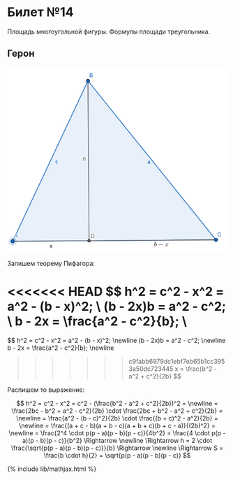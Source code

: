 # Билет №14
Площадь многоугольной фигуры. Формулы площади треугольника.

## Герон
[![Герон](geron-geogebra.png)](https://www.geogebra.org/geometry/n8hshfws)

Запишем теорему Пифагора:

<<<<<<< HEAD
$$ h^2 = c^2 - x^2 = a^2 - (b - x)^2; \\
(b - 2x)b = a^2 - c^2; \\
b - 2x = \frac{a^2 - c^2}{b}; \\
=======
$$ h^2 = c^2 - x^2 = a^2 - (b - x)^2; \newline
(b - 2x)b = a^2 - c^2; \newline
b - 2x = \frac{a^2 - c^2}{b}; \newline
>>>>>>> c9fabb6979dc1ebf7eb65b1cc3953a50dc723445
x = \frac{b^2 - a^2 + c^2}{2b} $$

Распишем то выражение:

$$ h^2 = c^2 - x^2 = c^2 - (\frac{b^2 - a^2 + c^2}{2b})^2 = \newline
= \frac{2bc - b^2 + a^2 - c^2}{2b} \cdot \frac{2bc + b^2 - a^2 + c^2}{2b} = \newline
= \frac{a^2 - (b - c)^2}{2b} \cdot \frac{(b + c)^2 - a^2}{2b} = \newline
= \frac{(a + c - b)(a + b - c)(a + b + c)(b + c - a)}{(2b)^2} = \newline
= \frac{2^4 \cdot p(p - a)(p - b)(p - c)}{4b^2} = \frac{4 \cdot p(p - a)(p - b)(p - c)}{b^2} \Rightarrow \newline
\Rightarrow h = 2 \cdot \frac{\sqrt{p(p - a)(p - b)(p - c)}}{b} \Rightarrow \newline
\Rightarrow S = \frac{b \cdot h}{2} = \sqrt{p(p - a)(p - b)(p - c)} $$






{% include lib/mathjax.html %}
